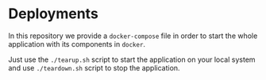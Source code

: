# Deployments

In this repository we provide a ```docker-compose``` file in order to
start the whole application with its components in ```docker```.

Just use the ```./tearup.sh``` script to start the application on your local system
and use ```./teardown.sh``` script to stop the application.
